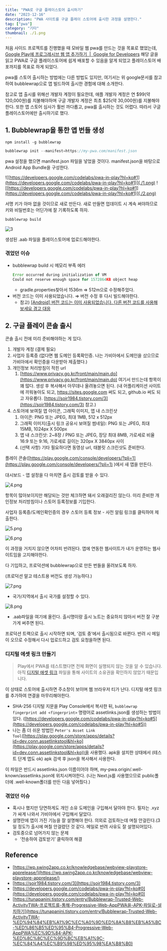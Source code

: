 ```yaml
---
title: "PWA로 구글 플레이스토어 출시하기"
date: "2023-12-16"
description: "PWA 사이트를 구글 플레이 스토어에 출시한 과정을 설명한다."
tag: ["pwa"]
category: "기타"
thumbnail: ./1.png
---
```


처음 사이드 프로젝트를 진행했을 때 모바일 웹 pwa를 만드는 것을 목표로 했었는데,
[Google Play에 프로그레시브 웹 앱 추가하기  |  Google for Developers](https://developers.google.com/codelabs/pwa-in-play?hl=ko#0) 해당 글을 읽고 PWA로 구글 플레이스토어에 쉽게 배포할 수 있음을 알게 되었고 플레이스토어 배포까지를 목표로 하게 되었다.

pwa를 스토어 출시하는 방법에는 다른 방법도 있지만, 여기서는 위 google문서를 참고하여 bubblewrap으로 앱 빌드하여 출시한 경험에 대해 소개한다.

참고로 앱 출시를 위해선 개발자 계정이 필요한데, 애플 개발자 계정은 연 $99(약 120,000원)를 지불해야하며 구글 개발자 계정은 최초 $25(약 30,000원)를 지불해야한다. 또한 앱 스토어 심사가 훨씬 까다롭고, pwa를 출시하는 것도 어렵다. 따라서 구글 플레이스토어에만 출시하기로 했다.

## 1. Bubblewrap을 통한 앱 번들 생성

```shell
npm install -g bubblewrap
```

```jsx
bubblewrap init --manifest=https://my-pwa.com/manifest.json
```

pwa 설정을 했으면 manifest.json 파일을 넣었을 것이다. manifest.json을 바탕으로 Android App Bundle을 구성한다.

![[https://developers.google.com/codelabs/pwa-in-play?hl=ko#1](https://developers.google.com/codelabs/pwa-in-play?hl=ko#1)](./1.png)
![[https://developers.google.com/codelabs/pwa-in-play?hl=ko#1](https://developers.google.com/codelabs/pwa-in-play?hl=ko#1)](./2.png)

서명 키가 아마 없을 것이므로 새로 만든다. 새로 만들면 업데이트 시 계속 써야하므로 키와 비밀번호는 어딘가에 잘 기록하도록 하자.

```jsx
bubblewrap build
```

![3](3.png)

생성된 .aab 파일을 플레이스토어에 업로드해야한다.

### 겪었던 이슈

- bubblewrap build 시 메모리 부족 에러
  ```jsx
  Error occurred during initialization of VM
  Could not reserve enough space for 1572864KB object heap
  ```
  - gradle.properties찾아서 1536m ⇒ 512m으로 수정해주었다.
- 버전 코드는 이미 사용되었습니다. ⇒ 버전 수정 후 다시 빌드해야한다.
  - 참고) [[Android] 버전 코드는 이미 사용되었습니다. 다른 버전 코드를 사용해 보세요 경고 대응](https://onlyfor-me-blog.tistory.com/773)

## 2. 구글 플레이 콘솔 출시

콘솔 출시 전에 미리 준비해야하는 게 있다.

1. 개발자 계정 (결제 필요)
2. 사업자 등록증 (없다면 웹 도메인 등록확인증. 나는 가비아에서 도메인을 샀으므로 가비아에서 확인증을 다운받아 제출했다.)
3. 개인정보 처리방침이 적힌 url
   1. [https://www.privacy.go.kr/front/main/main.do](https://www.privacy.go.kr/front/main/main.do) 여기서 만드는데 항목이 꽤 많다. 생성 후 복사해서 아무데나 올려놓으면 된다. (내 어플리케이션 사이트에 끼워놓아도 되고, https://sites.google.com 써도 되고, github.io 써도 되고 자유롭다. [https://soir1984.tistory.com/3](https://soir1984.tistory.com/3) 참고.)
4. 스토어에 보여질 앱 아이콘, 그래픽 이미지, 앱 내 스크린샷
   1. 아이콘: PNG 또는 JPEG, 최대 1MB, 512 x 512px
   2. 그래픽 이미지(출시 링크 공유시 보여질 썸네일): PNG 또는 JPEG, 최대 15MB, 1024px X 500px
   3. 앱 내 스크린샷: 2~8장 / PNG 또는 JPEG, 장당 최대 8MB, 가로세로 비율 16:9 또는 9:16, 가로세로 길이는 320px X 3840px 사이
   4. (선택 사항) 기타 필요하다면 동영상 url, 태블릿 스크린샷도 준비한다.

플레이 콘솔([https://play.google.com/console/developers/?pli=1](https://play.google.com/console/developers/?pli=1) )에서 새 앱을 만든다.

대시보드 - 앱 설정을 다 마치면 출시 검토를 받을 수 있다.

![4.png](4.png)

항목이 많아보이지만 해당되는 것만 체크하면 돼서 오래걸리진 않는다. 미리 준비한 개인정보 처리방침이나 스토어 등록정보를 기입한다.

사업자 등록증/도메인확인증의 경우 스토어 등록 정보 - 사전 알림 링크를 클릭하여 제출한다.

![5.png](./5.png)

![6.png](./6.png)

이 과정을 거치지 않으면 어차피 반려된다. 앱에 연동한 웹사이트가 내가 운영하는 웹사이트임을 고지해야한다.

다 기입하고, 프로덕션에 bubblewrap으로 만든 번들을 올려보도록 하자.

(프로덕션 말고 테스트용 버전도 생성 가능하다.)

![7.png](7.png)

- 국가/지역에서 출시 국가를 설정할 수 있다.

![8.png](./8.png)

- .aab파일을 여기에 올린다. 출시명이랑 출시 노트는 중요하지 않아서 버전 잘 구분가게 써주면 된다.

프로덕션 트랙으로 출시 시작하면 되며, ‘검토 중’에서 출시됨으로 바뀐다. 반려 시 메일이 오므로 수정해서 다시 업로드하고 검토 요청을하면 된다.

### 디지털 에셋 링크 만들기

> Play에서 PWA를 테스트했다면 전체 화면이 실행되지 않는 것을 알 수 있습니다. 아직 [디지털 애셋 링크](https://developers.google.com/digital-asset-links?hl=ko) 파일을 통해 사이트의 소유권을 확인하지 않았기 때문입니다.

이 상태로 스토어에 출시하면 주소창이 보이며 웹 브라우저 티가 난다. 디지털 애셋 링크를 추가하여 연결을 마무리해야한다.

- SHA-256 디지털 지문을 Play Console에서 복사한 뒤, `bubblewrap fingerprint add <fingerprint>` 명령어로 assetlinks.json를 생성하는 방법이 있다. ([https://developers.google.com/codelabs/pwa-in-play?hl=ko#5](https://developers.google.com/codelabs/pwa-in-play?hl=ko#5))
- 나는 좀 더 쉬운 방법인 `Peter's Asset Link Tool`([https://play.google.com/store/apps/details?id=dev.conn.assetlinkstool&hl=ko](https://play.google.com/store/apps/details?id=dev.conn.assetlinkstool&hl=ko))을 사용했다. apk을 설치한 상태에서 (테스트 단계 앱도 ok) apk 검색 후 json을 복사해서 사용한다.

이 파일은 반드시 assetlinks.json 이름이어야 하며, my-pwa.origin/.well-known/assetlinks.json에 위치시켜야한다. (나는 Next.js를 사용했으므로 public폴더에 .well-known폴더를 만든 다음 넣어줬다.)

### 겪었던 이슈

- 혹시나 했지만 당연하게도 개인 소유 도메인을 구입해서 달아야 한다. 필자는 .xyz가 싸게 나와서 가비아에서 구입해서 달았다.
- 설명란에 앱이 가진 기능을 잘 설명해야 한다.
  의외로 검토하는데 며칠 안걸린다.(3일 정도?) 출시에 며칠 안걸렸던 것 같다. 메일로 반려 사유도 잘 설명되어있다.
- 검토중으로 넘어가지 않는 문제
  - ‘전송하여 검토받기’ 클릭하여 해결

## Reference

- [https://wp.swing2app.co.kr/knowledgebase/webview-playstore-apprelease/](https://wp.swing2app.co.kr/knowledgebase/webview-playstore-apprelease/)
- [https://soir1984.tistory.com/3](https://soir1984.tistory.com/3)
- [https://developers.google.com/codelabs/pwa-in-play?hl=ko#0](https://developers.google.com/codelabs/pwa-in-play?hl=ko#0)
- [https://tunapanini.tistory.com/entry/Bubblewrap-Trusted-Web-ActivityTWA-프로젝트를-통해-Progressive-Web-AppPWA을-APK-파일로-설치하기](https://tunapanini.tistory.com/entry/Bubblewrap-Trusted-Web-ActivityTWA-%ED%94%84%EB%A1%9C%EC%A0%9D%ED%8A%B8%EB%A5%BC-%ED%86%B5%ED%95%B4-Progressive-Web-AppPWA%EC%9D%84-APK-%ED%8C%8C%EC%9D%BC%EB%A1%9C-%EC%84%A4%EC%B9%98%ED%95%98%EA%B8%B0)

